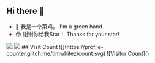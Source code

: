 ## Hi there 👋

* 🐤 我是一个菜鸡。 I'm a green hand.
* 😘 谢谢你给我Star！ Thanks for your star!

<img src ="https://github-readme-stats.vercel.app/api?username=hu-jinwen&show_icons=true&count_private=true&theme=default&hide_border=true&hide=issues,contribs&include_all_commits=true">

<img src ="https://github-readme-stats.vercel.app/api/top-langs/?username=hu-jinwen&layout=compact&hide_border=true&langs_count=10&hide=jupyter%20notebook,tex,css,php">
## Visit Count
![](https://profile-counter.glitch.me/timwhitez/count.svg)
![Visitor Count]()


